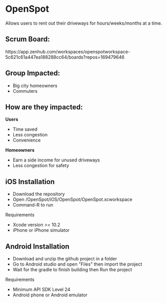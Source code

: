 # OpenSpot
Allows users to rent out their driveways for hours/weeks/months at a time.

<h2>Scrum Board:</h2>
https://app.zenhub.com/workspaces/openspotworkspace-5c621c61a447ea188288cc64/boards?repos=169479646

<h2>Group Impacted:</h2>
  <ul> 
  <li>Big city homeowners</li>
  <li>Commuters </li>
  </ul>

<h2> How are they impacted:</h2>
 
  <b>Users</b>
  - Time saved
  - Less congestion
  - Convenience

 <b>Homeowners</b>
  - Earn a side income for unused driveways
  - Less congestion for safety

<h2> iOS Installation </h2>

  - Download the repository
  - Open /OpenSpot/iOS/OpenSpot/OpenSpot.xcworkspace
  - Command-R to run
  
Requirements
  - Xcode version >= 10.2
  - iPhone or iPhone simulator
  
<h2> Android Installation </h2>

  - Download and unzip the github project in a folder
  - Go to Android studio and open "Files" then import the project 
  - Wait for the gradle to finish building then Run the project

Requirements

  - Minimum API SDK Level 24
  - Android phone or Android emulator 
    
  
